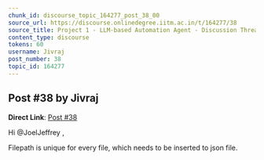 ```yaml
---
chunk_id: discourse_topic_164277_post_38_00
source_url: https://discourse.onlinedegree.iitm.ac.in/t/164277/38
source_title: Project 1 - LLM-based Automation Agent - Discussion Thread [TDS Jan 2025]
content_type: discourse
tokens: 60
username: Jivraj
post_number: 38
topic_id: 164277
---
```


## Post #38 by Jivraj

**Direct Link**: [Post #38](https://discourse.onlinedegree.iitm.ac.in/t/164277/38)

Hi @JoelJeffrey ,

Filepath is unique for every file, which needs to be inserted to json file.
